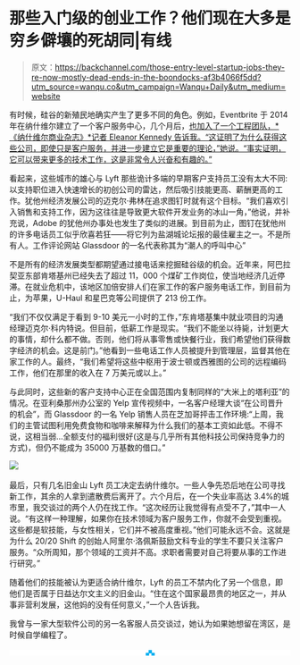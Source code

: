 # 那些入门级的创业工作？他们现在大多是穷乡僻壤的死胡同|有线

> 原文：<https://backchannel.com/those-entry-level-startup-jobs-they-re-now-mostly-dead-ends-in-the-boondocks-af3b4066f5dd?utm_source=wanqu.co&utm_campaign=Wanqu+Daily&utm_medium=website>

有时候，硅谷的新殖民地确实产生了更多不同的角色。例如，Eventbrite 于 2014 年在纳什维尔建立了一个客户服务中心，几个月后，[也加入了一个工程团队，*《纳什维尔商业杂志》*记者 Eleanor Kennedy 告诉我。“这证明了为什么获得这些公司，即使只是客户服务，并进一步建立它是重要的理论，”她说。“事实证明，它可以带来更多的技术工作，这是非常令人兴奋和有趣的。”](http://www.bizjournals.com/nashville/print-edition/2015/06/12/eventbrite-s-music-city-future.html)

看起来，这些城市的雄心与 Lyft 那些诡计多端的早期客户支持员工没有太大不同:以支持职位进入快速增长的初创公司的雷达，然后吸引技能更高、薪酬更高的工作。犹他州经济发展公司的迈克尔·弗林在追求图钉时就有这个目标。“我们喜欢引入销售和支持工作，因为这往往是导致更大软件开发业务的冰山一角，”他说，并补充说，Adobe 的犹他州办事处也发生了类似的进展。到目前为止，图钉在犹他州的许多电话员工似乎欣喜若狂——将它列为盐湖城论坛报的最佳雇主之一。不是所有人。工作评论网站 Glassdoor 的一名代表称其为“潮人的呼叫中心”

不是所有的经济发展类型都期望通过接电话来挖掘硅谷级的机会。近年来，阿巴拉契亚东部肯塔基州已经失去了超过 11，000 个煤矿工作岗位，使当地经济几近停滞。在就业危机中，该地区加倍安排人们在家工作的客户服务电话工作，到目前为止，为苹果，U-Haul 和星巴克等公司提供了 213 份工作。

“我们不仅仅满足于看到 9-10 美元一小时的工作，”东肯塔基集中就业项目的沟通经理迈克尔·科内特说。但目前，低薪工作是现实。“我们不能坐以待毙，计划更大的事情，却什么都不做。否则，他们将从事零售或快餐行业，我们希望他们获得数字经济的机会。这是前门。”他看到一些电话工作人员被提升到管理层，监督其他在家工作的人。最终，“我们希望将这些中枢用于波士顿或西雅图的公司的远程编码工作，他们在那里的收入在 7 万美元或以上。”

与此同时，这些新的客户支持中心正在全国范围内复制同样的“大米上的塔利亚”的情况。在亚利桑那州办公室的 Yelp 宣传视频中，一名客户经理大谈“在公司晋升的机会”，而 Glassdoor 的一名 Yelp 销售人员在芝加哥抨击工作环境:“上周，我们的主管试图利用免费食物和咖啡来解释为什么我们的基本工资如此低。不得不说，这相当弱…全额支付的福利很好(这是与几乎所有其他科技公司保持竞争力的方式)，但仍不能成为 35000 万基数的借口。”

![](img/a5cfd1fee26b508b709930b8e715dec5.png)

最后，只有几名旧金山 Lyft 员工决定去纳什维尔。一些人争先恐后地在公司寻找新工作，其余的人拿到遣散费后离开了。六个月后，在一个失业率高达 3.4%的城市里，我交谈过的两个人仍在找工作。“这次经历让我觉得有点受不了，”其中一人说。“有这样一种理解，如果你在技术领域为客户服务工作，你就不会受到重视。这些都是软技能，与女性相关，它们并不被高度重视。”他们可能永远不会。这就是为什么 20/20 Shift 的创始人阿里尔·洛佩斯鼓励文科专业的学生不要只关注客户服务。“众所周知，那个领域的工资并不高。求职者需要对自己将要从事的工作进行研究。”

随着他们的技能被认为更适合纳什维尔，Lyft 的员工不禁内化了另一个信息，即他们是否属于日益达尔文主义的旧金山。“住在这个国家最昂贵的地区之一，并从事非营利发展，这他妈的没有任何意义，”一个人告诉我。

我曾与一家大型软件公司的另一名客服人员交谈过，她认为如果她想留在湾区，是时候自学编程了。

![](img/f717fa3e45e693672d3532ceef4c97f0.png)